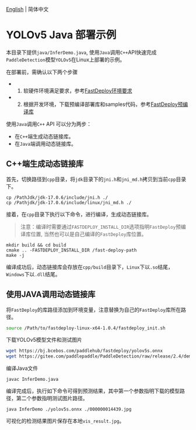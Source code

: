 [English](README.md) | 简体中文
# YOLOv5 Java 部署示例

本目录下提供`java/InferDemo.java`, 使用`Java`调用`C++`API快速完成`PaddleDetection`模型`YOLOv5`在Linux上部署的示例。

在部署前，需确认以下两个步骤

- 1. 软硬件环境满足要求，参考[FastDeploy环境要求](../../../../../docs/cn/build_and_install/download_prebuilt_libraries.md)
- 2. 根据开发环境，下载预编译部署库和samples代码，参考[FastDeploy预编译库](../../../../../docs/cn/build_and_install/download_prebuilt_libraries.md)



使用`Java`调用`C++` API 可以分为两步：

* 在`C++`端生成动态链接库。
* 在`Java`端调用动态链接库。

## C++端生成动态链接库
首先，切换路径到`cpp`目录，将`jdk`目录下的`jni.h`和`jni_md.h`拷贝到当前`cpp`目录下。
```shell
cp /PathJdk/jdk-17.0.6/include/jni.h ./
cp /Pathjdk/jdk-17.0.6/include/linux/jni_md.h ./
```

接着，在`cpp`目录下执行以下命令，进行编译，生成动态链接库。
> 注意：编译时需要通过`FASTDEPLOY_INSTALL_DIR`选项指明`FastDeploy`预编译库位置, 当然也可以是自己编译的`FastDeploy`库位置。
```shell
mkdir build && cd build
cmake .. -FASTDEPLOY_INSTALL_DIR /fast-deploy-path
make -j
```
编译成功后，动态链接库会存放在`cpp/build`目录下，`Linux`下以`.so`结尾，`Windows`下以`.dll`结尾。

## 使用JAVA调用动态链接库

将`FastDeploy`的库路径添加到环境变量，注意替换为自己的`FastDeploy`库所在路径。
```bash
source /Path/to/fastdeploy-linux-x64-1.0.4/fastdeploy_init.sh
```
下载YOLOv5模型文件和测试图片
```bash
wget https://bj.bcebos.com/paddlehub/fastdeploy/yolov5s.onnx
wget https://gitee.com/paddlepaddle/PaddleDetection/raw/release/2.4/demo/000000014439.jpg
```

编译Java文件
```shell
javac InferDemo.java
```

编译完成后，执行如下命令可得到预测结果，其中第一个参数指明下载的模型路径，第二个参数指明测试图片路径。
```shell
java InferDemo ./yolov5s.onnx ./000000014439.jpg
```
可视化的检测结果图片保存在本地`vis_result.jpg`。
